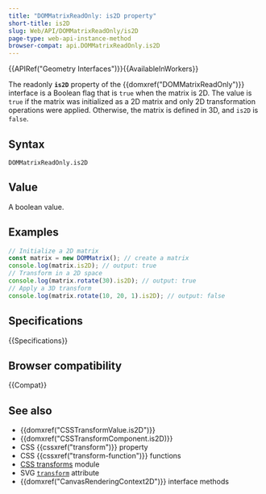 ```yaml
---
title: "DOMMatrixReadOnly: is2D property"
short-title: is2D
slug: Web/API/DOMMatrixReadOnly/is2D
page-type: web-api-instance-method
browser-compat: api.DOMMatrixReadOnly.is2D
---
```


{{APIRef("Geometry Interfaces")}}{{AvailableInWorkers}}

The readonly **`is2D`** property of the {{domxref("DOMMatrixReadOnly")}} interface is a Boolean flag that is `true` when the matrix is 2D. The value is `true` if the matrix was initialized as a 2D matrix and only 2D transformation operations were applied. Otherwise, the matrix is defined in 3D, and `is2D` is `false`.

## Syntax

```js-nolint
DOMMatrixReadOnly.is2D
```

## Value

A boolean value.

## Examples

```js
// Initialize a 2D matrix
const matrix = new DOMMatrix(); // create a matrix
console.log(matrix.is2D); // output: true
// Transform in a 2D space
console.log(matrix.rotate(30).is2D); // output: true
// Apply a 3D transform
console.log(matrix.rotate(10, 20, 1).is2D); // output: false
```

## Specifications

{{Specifications}}

## Browser compatibility

{{Compat}}

## See also

- {{domxref("CSSTransformValue.is2D")}}
- {{domxref("CSSTransformComponent.is2D)}}
- CSS {{cssxref("transform")}} property
- CSS {{cssxref("transform-function")}} functions
- [CSS transforms](/en-US/docs/Web/CSS/CSS_transforms) module
- SVG [`transform`](/en-US/docs/Web/SVG/Attribute/transform) attribute
- {{domxref("CanvasRenderingContext2D")}} interface methods
